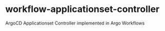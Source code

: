 # workflow-applicationset-controller
ArgoCD Applicationset Controller implemented in Argo Workflows
